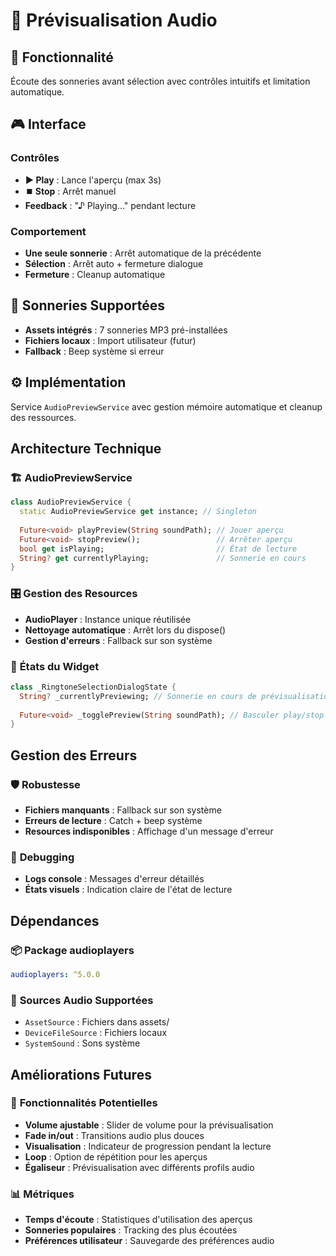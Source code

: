 # 🎵 Prévisualisation Audio

## 🎯 Fonctionnalité

Écoute des sonneries avant sélection avec contrôles intuitifs et limitation automatique.

## 🎮 Interface

### Contrôles
- **▶️ Play** : Lance l'aperçu (max 3s)
- **⏹️ Stop** : Arrêt manuel
- **Feedback** : "♪ Playing..." pendant lecture

### Comportement
- **Une seule sonnerie** : Arrêt automatique de la précédente
- **Sélection** : Arrêt auto + fermeture dialogue
- **Fermeture** : Cleanup automatique

## 🎵 Sonneries Supportées

- **Assets intégrés** : 7 sonneries MP3 pré-installées
- **Fichiers locaux** : Import utilisateur (futur)
- **Fallback** : Beep système si erreur

## ⚙️ Implémentation

Service `AudioPreviewService` avec gestion mémoire automatique et cleanup des ressources.

## Architecture Technique

### 🏗️ **AudioPreviewService**
```dart
class AudioPreviewService {
  static AudioPreviewService get instance; // Singleton
  
  Future<void> playPreview(String soundPath); // Jouer aperçu
  Future<void> stopPreview();                 // Arrêter aperçu
  bool get isPlaying;                         // État de lecture
  String? get currentlyPlaying;               // Sonnerie en cours
}
```

### 🎛️ **Gestion des Resources**
- **AudioPlayer** : Instance unique réutilisée
- **Nettoyage automatique** : Arrêt lors du dispose()
- **Gestion d'erreurs** : Fallback sur son système

### 📱 **États du Widget**
```dart
class _RingtoneSelectionDialogState {
  String? _currentlyPreviewing; // Sonnerie en cours de prévisualisation
  
  Future<void> _togglePreview(String soundPath); // Basculer play/stop
}
```

## Gestion des Erreurs

### 🛡️ **Robustesse**
- **Fichiers manquants** : Fallback sur son système
- **Erreurs de lecture** : Catch + beep système
- **Resources indisponibles** : Affichage d'un message d'erreur

### 🔧 **Debugging**
- **Logs console** : Messages d'erreur détaillés
- **États visuels** : Indication claire de l'état de lecture

## Dépendances

### 📦 **Package audioplayers**
```yaml
audioplayers: ^5.0.0
```

### 🎯 **Sources Audio Supportées**
- `AssetSource` : Fichiers dans assets/
- `DeviceFileSource` : Fichiers locaux
- `SystemSound` : Sons système

## Améliorations Futures

### 🚀 **Fonctionnalités Potentielles**
- **Volume ajustable** : Slider de volume pour la prévisualisation
- **Fade in/out** : Transitions audio plus douces
- **Visualisation** : Indicateur de progression pendant la lecture
- **Loop** : Option de répétition pour les aperçus
- **Égaliseur** : Prévisualisation avec différents profils audio

### 📊 **Métriques**
- **Temps d'écoute** : Statistiques d'utilisation des aperçus
- **Sonneries populaires** : Tracking des plus écoutées
- **Préférences utilisateur** : Sauvegarde des préférences audio
